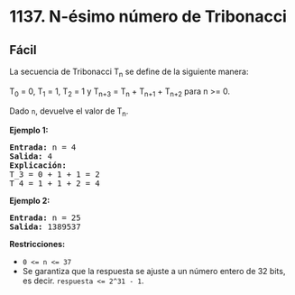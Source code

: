 # 1137. N-ésimo número de Tribonacci

## Fácil

La secuencia de Tribonacci T<sub>n</sub> se define de la siguiente manera:

T<sub>0</sub> = 0, T<sub>1</sub> = 1, T<sub>2</sub> = 1 y T<sub>n+3</sub> = T<sub>n</sub> + T<sub>n+1</sub> + T<sub>n+2</sub> para n >= 0.

Dado `n`, devuelve el valor de T<sub>n</sub>.

**Ejemplo 1:**
<pre><strong>Entrada:</strong> n = 4
<strong>Salida:</strong> 4
<strong>Explicación:</strong>
T_3 = 0 + 1 + 1 = 2
T_4 = 1 + 1 + 2 = 4
</pre>

**Ejemplo 2:**
<pre><strong>Entrada:</strong> n = 25
<strong>Salida:</strong> 1389537
</pre>

**Restricciones:**
- `0 <= n <= 37`
- Se garantiza que la respuesta se ajuste a un número entero de 32 bits, es decir. `respuesta <= 2^31 - 1`.
